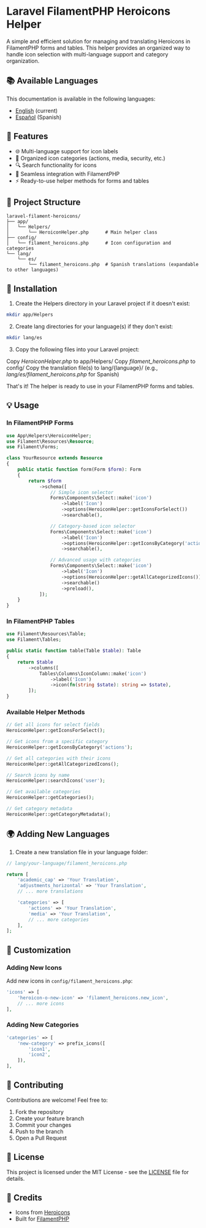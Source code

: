 # Laravel FilamentPHP Heroicons Helper

A simple and efficient solution for managing and translating Heroicons in FilamentPHP forms and tables. This helper provides an organized way to handle icon selection with multi-language support and category organization.

## 📚 Available Languages

This documentation is available in the following languages:

- [English](README.md) (current)
- [Español](README.es.md) (Spanish)

## 🌟 Features

- 🌐 Multi-language support for icon labels
- 📂 Organized icon categories (actions, media, security, etc.)
- 🔍 Search functionality for icons
- 🎯 Seamless integration with FilamentPHP
- ⚡ Ready-to-use helper methods for forms and tables

## 📁 Project Structure

```
laravel-filament-heroicons/
├── app/
│   └── Helpers/
│       └── HeroiconHelper.php      # Main helper class
├── config/
│   └── filament_heroicons.php      # Icon configuration and categories
└── lang/
    └── es/
        └── filament_heroicons.php  # Spanish translations (expandable to other languages)
```

## 🚀 Installation

1. Create the Helpers directory in your Laravel project if it doesn't exist:

```bash
mkdir app/Helpers
```

2. Create lang directories for your language(s) if they don't exist:

```bash
mkdir lang/es
```

3. Copy the following files into your Laravel project:


Copy *HeroiconHelper.php* to app/Helpers/
Copy *filament_heroicons.php* to config/
Copy the translation file(s) to lang/{language}/ (e.g., *lang/es/filament_heroicons.php* for Spanish)

That's it! The helper is ready to use in your FilamentPHP forms and tables.

## 💡 Usage

### In FilamentPHP Forms

```php
use App\Helpers\HeroiconHelper;
use Filament\Resources\Resource;
use Filament\Forms;

class YourResource extends Resource
{
    public static function form(Form $form): Form
    {
        return $form
            ->schema([
                // Simple icon selector
                Forms\Components\Select::make('icon')
                    ->label('Icon')
                    ->options(HeroiconHelper::getIconsForSelect())
                    ->searchable(),

                // Category-based icon selector
                Forms\Components\Select::make('icon')
                    ->label('Icon')
                    ->options(HeroiconHelper::getIconsByCategory('actions'))
                    ->searchable(),

                // Advanced usage with categories
                Forms\Components\Select::make('icon')
                    ->label('Icon')
                    ->options(HeroiconHelper::getAllCategorizedIcons())
                    ->searchable()
                    ->preload(),
            ]);
    }
}
```

### In FilamentPHP Tables

```php
use Filament\Resources\Table;
use Filament\Tables;

public static function table(Table $table): Table
{
    return $table
        ->columns([
            Tables\Columns\IconColumn::make('icon')
                ->label('Icon')
                ->icon(fn(string $state): string => $state),
        ]);
}
```

### Available Helper Methods

```php
// Get all icons for select fields
HeroiconHelper::getIconsForSelect();

// Get icons from a specific category
HeroiconHelper::getIconsByCategory('actions');

// Get all categories with their icons
HeroiconHelper::getAllCategorizedIcons();

// Search icons by name
HeroiconHelper::searchIcons('user');

// Get available categories
HeroiconHelper::getCategories();

// Get category metadata
HeroiconHelper::getCategoryMetadata();
```

## 🌍 Adding New Languages

1. Create a new translation file in your language folder:

```php
// lang/your-language/filament_heroicons.php

return [
    'academic_cap' => 'Your Translation',
    'adjustments_horizontal' => 'Your Translation',
    // ... more translations

    'categories' => [
        'actions' => 'Your Translation',
        'media' => 'Your Translation',
        // ... more categories
    ],
];
```

## 🔧 Customization

### Adding New Icons

Add new icons in `config/filament_heroicons.php`:

```php
'icons' => [
    'heroicon-o-new-icon' => 'filament_heroicons.new_icon',
    // ... more icons
],
```

### Adding New Categories

```php
'categories' => [
    'new-category' => prefix_icons([
        'icon1',
        'icon2',
    ]),
],
```

## 🤝 Contributing

Contributions are welcome! Feel free to:

1. Fork the repository
2. Create your feature branch
3. Commit your changes
4. Push to the branch
5. Open a Pull Request

## 📄 License

This project is licensed under the MIT License - see the [LICENSE](LICENSE) file for details.

## 🙏 Credits

- Icons from [Heroicons](https://heroicons.com/)
- Built for [FilamentPHP](https://filamentphp.com/)
